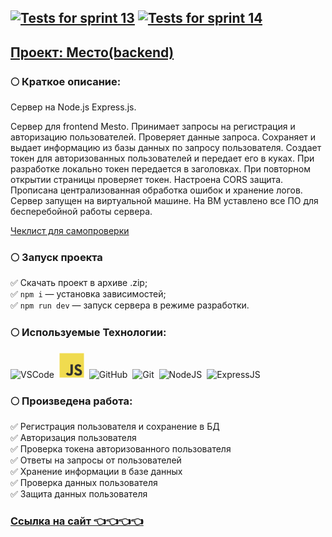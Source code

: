 [![Tests for sprint 13](https://github.com/BaturinSS/express-mesto-gha/actions/workflows/tests-13-sprint.yml/badge.svg)](https://github.com/BaturinSS/express-mesto-gha/actions/workflows/tests-13-sprint.yml) [![Tests for sprint 14](https://github.com/BaturinSS/express-mesto-gha/actions/workflows/tests-14-sprint.yml/badge.svg)](https://github.com/BaturinSS/express-mesto-gha/actions/workflows/tests-14-sprint.yml)  
---
## [Проект: Место(backend)](https://api.mesto.novo52.ru)

### 🌕 Краткое описание:
Сервер на Node.js Express.js.  

Сервер для frontend Mesto. Принимает запросы на регистрация и авторизацию пользователей. Проверяет данные запроса. Сохраняет и выдает информацию из базы данных по запросу пользователя. Создает токен для авторизованных пользователей и передает его в куках. При разработке локально токен передается в заголовках. При повторном открытии страницы проверяет токен. Настроена CORS защита. Прописана централизованная обработка ошибок и хранение логов. Сервер запущен на виртуальной машине. На ВМ уставлено все ПО для бесперебойной работы сервера. 
 
[Чеклист для самопроверки](https://github.com/BaturinSS/mesto-react-auth/files/9457455/checklist-12.pdf)    

### 🌕 Запуск проекта

✅ Скачать проект в архиве .zip;    
✅ `npm i` — установка зависимостей;              
✅ `npm run dev` — запуск сервера в режиме разработки.


### 🌕 Используемые Технологии:

<img src="https://user-images.githubusercontent.com/94468513/187542776-f4aaee57-c8b2-4de6-9d84-48b7cdf0b1a9.svg" title="VSCode" alt="VSCode" width="40" height="40"/>&nbsp;
<img src="https://github.com/devicons/devicon/blob/master/icons/javascript/javascript-original.svg" title="JavaScript" alt="JavaScript" width="40" height="40"/>&nbsp;
<img src="https://user-images.githubusercontent.com/78322084/162064174-194ac89a-024d-4839-aae3-22d9ee4e3a33.png"  title="GitHub" alt="GitHub" width="40" height="40"/>&nbsp;
<img src="https://user-images.githubusercontent.com/94468513/187526649-ea43f3cc-3b08-4054-9af2-ec81af5bc2e6.svg" title="Git" alt="Git" width="40" height="40"/>&nbsp;
<img src="https://user-images.githubusercontent.com/94468513/187550880-a4d2a9ef-6267-4d05-b459-8a241c85109c.svg" title="NodeJS" alt="NodeJS" width="40" height="40"/>&nbsp;
<img src="https://user-images.githubusercontent.com/94468513/188035024-08b2631c-d216-4013-baa5-6e67a5fb0524.png" title="ExpressJS" alt="ExpressJS" height="40"/>&nbsp;
   
### 🌕 Произведена работа:    

✅ Регистрация пользователя и сохранение в БД    
✅ Авторизация пользователя   
✅ Проверка токена авторизованного пользователя    
✅ Ответы на запросы от пользователей    
✅ Хранение информации в базе данных      
✅ Проверка данных пользователя    
✅ Защита данных пользователя        

### [Ссылка на сайт 👈👈👈👈](https://api.mesto.novo52.ru) 
